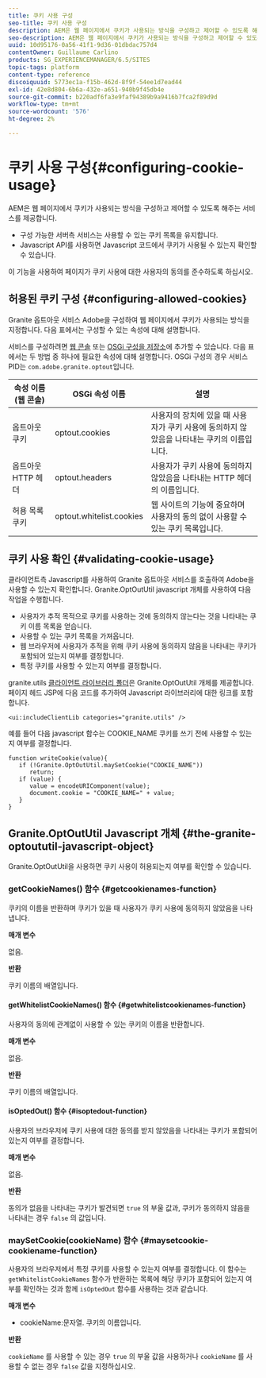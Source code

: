 ```yaml
---
title: 쿠키 사용 구성
seo-title: 쿠키 사용 구성
description: AEM은 웹 페이지에서 쿠키가 사용되는 방식을 구성하고 제어할 수 있도록 해주는 서비스를 제공합니다
seo-description: AEM은 웹 페이지에서 쿠키가 사용되는 방식을 구성하고 제어할 수 있도록 해주는 서비스를 제공합니다
uuid: 10d95176-0a56-41f1-9d36-01dbdac757d4
contentOwner: Guillaume Carlino
products: SG_EXPERIENCEMANAGER/6.5/SITES
topic-tags: platform
content-type: reference
discoiquuid: 5773ec1a-f15b-462d-8f9f-54ee1d7ead44
exl-id: 42e8d804-6b6a-432e-a651-940b9f45db4e
source-git-commit: b220adf6fa3e9faf94389b9a9416b7fca2f89d9d
workflow-type: tm+mt
source-wordcount: '576'
ht-degree: 2%

---
```


# 쿠키 사용 구성{#configuring-cookie-usage}

AEM은 웹 페이지에서 쿠키가 사용되는 방식을 구성하고 제어할 수 있도록 해주는 서비스를 제공합니다.

* 구성 가능한 서버측 서비스는 사용할 수 있는 쿠키 목록을 유지합니다.
* Javascript API를 사용하면 Javascript 코드에서 쿠키가 사용될 수 있는지 확인할 수 있습니다.

이 기능을 사용하여 페이지가 쿠키 사용에 대한 사용자의 동의를 준수하도록 하십시오.

## 허용된 쿠키 구성 {#configuring-allowed-cookies}

Granite 옵트아웃 서비스 Adobe을 구성하여 웹 페이지에서 쿠키가 사용되는 방식을 지정합니다. 다음 표에서는 구성할 수 있는 속성에 대해 설명합니다.

서비스를 구성하려면 [웹 콘솔](/help/sites-deploying/configuring-osgi.md#osgi-configuration-with-the-web-console) 또는 [OSGi 구성을 저장소](/help/sites-deploying/configuring-osgi.md#adding-a-new-configuration-to-the-repository)에 추가할 수 있습니다. 다음 표에서는 두 방법 중 하나에 필요한 속성에 대해 설명합니다. OSGi 구성의 경우 서비스 PID는 `com.adobe.granite.optout`입니다.

| 속성 이름(웹 콘솔) | OSGi 속성 이름 | 설명 |
|---|---|---|
| 옵트아웃 쿠키 | optout.cookies | 사용자의 장치에 있을 때 사용자가 쿠키 사용에 동의하지 않았음을 나타내는 쿠키의 이름입니다. |
| 옵트아웃 HTTP 헤더 | optout.headers | 사용자가 쿠키 사용에 동의하지 않았음을 나타내는 HTTP 헤더의 이름입니다. |
| 허용 목록 쿠키 | optout.whitelist.cookies | 웹 사이트의 기능에 중요하며 사용자의 동의 없이 사용할 수 있는 쿠키 목록입니다. |

## 쿠키 사용 확인 {#validating-cookie-usage}

클라이언트측 Javascript를 사용하여 Granite 옵트아웃 서비스를 호출하여 Adobe을 사용할 수 있는지 확인합니다. Granite.OptOutUtil javascript 개체를 사용하여 다음 작업을 수행합니다.

* 사용자가 추적 목적으로 쿠키를 사용하는 것에 동의하지 않는다는 것을 나타내는 쿠키 이름 목록을 얻습니다.
* 사용할 수 있는 쿠키 목록을 가져옵니다.
* 웹 브라우저에 사용자가 추적을 위해 쿠키 사용에 동의하지 않음을 나타내는 쿠키가 포함되어 있는지 여부를 결정합니다.
* 특정 쿠키를 사용할 수 있는지 여부를 결정합니다.

granite.utils [클라이언트 라이브러리 폴더](/help/sites-developing/clientlibs.md#referencing-client-side-libraries)은 Granite.OptOutUtil 개체를 제공합니다. 페이지 헤드 JSP에 다음 코드를 추가하여 Javascript 라이브러리에 대한 링크를 포함합니다.

`<ui:includeClientLib categories="granite.utils" />`

예를 들어 다음 javascript 함수는 COOKIE_NAME 쿠키를 쓰기 전에 사용할 수 있는지 여부를 결정합니다.

```
function writeCookie(value){
   if (!Granite.OptOutUtil.maySetCookie("COOKIE_NAME"))
      return;
   if (value) {
      value = encodeURIComponent(value);
      document.cookie = "COOKIE_NAME=" + value;
   }
}
```

## Granite.OptOutUtil Javascript 개체 {#the-granite-optoututil-javascript-object}

Granite.OptOutUtil을 사용하면 쿠키 사용이 허용되는지 여부를 확인할 수 있습니다.

### getCookieNames() 함수 {#getcookienames-function}

쿠키의 이름을 반환하며 쿠키가 있을 때 사용자가 쿠키 사용에 동의하지 않았음을 나타냅니다.

**매개 변수**

없음.

**반환**

쿠키 이름의 배열입니다.

#### getWhitelistCookieNames() 함수 {#getwhitelistcookienames-function}

사용자의 동의에 관계없이 사용할 수 있는 쿠키의 이름을 반환합니다.

**매개 변수**

없음.

**반환**

쿠키 이름의 배열입니다.

#### isOptedOut() 함수 {#isoptedout-function}

사용자의 브라우저에 쿠키 사용에 대한 동의를 받지 않았음을 나타내는 쿠키가 포함되어 있는지 여부를 결정합니다.

**매개 변수**

없음.

**반환**

동의가 없음을 나타내는 쿠키가 발견되면 `true` 의 부울 값과, 쿠키가 동의하지 않음을 나타내는 경우 `false` 의 값입니다.

### maySetCookie(cookieName) 함수 {#maysetcookie-cookiename-function}

사용자의 브라우저에서 특정 쿠키를 사용할 수 있는지 여부를 결정합니다. 이 함수는 `getWhitelistCookieNames` 함수가 반환하는 목록에 해당 쿠키가 포함되어 있는지 여부를 확인하는 것과 함께 `isOptedOut` 함수를 사용하는 것과 같습니다.

**매개 변수**

* cookieName:문자열. 쿠키의 이름입니다.

**반환**

`cookieName` 를 사용할 수 있는 경우 `true` 의 부울 값을 사용하거나 `cookieName` 를 사용할 수 없는 경우 `false` 값을 지정하십시오.
